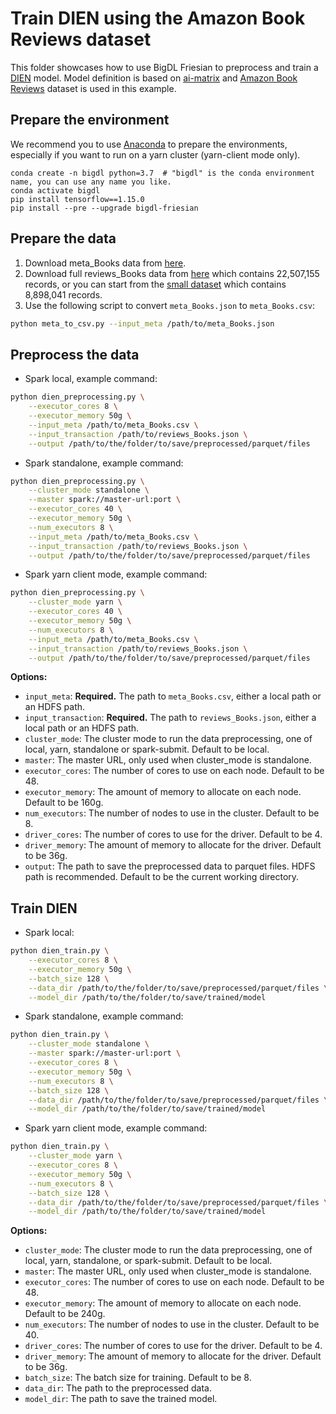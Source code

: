 # Train DIEN using the Amazon Book Reviews dataset
This folder showcases how to use BigDL Friesian to preprocess and train a [DIEN](https://arxiv.org/pdf/1809.03672.pdf) model. 
Model definition is based on [ai-matrix](https://github.com/alibaba/ai-matrix/tree/master/macro_benchmark/DIEN) and
[Amazon Book Reviews](http://snap.stanford.edu/data/amazon/productGraph/categoryFiles/reviews_Books.json.gz) dataset is used in this example.

## Prepare the environment
We recommend you to use [Anaconda](https://www.anaconda.com/distribution/#linux) to prepare the environments, especially if you want to run on a yarn cluster (yarn-client mode only).
```
conda create -n bigdl python=3.7  # "bigdl" is the conda environment name, you can use any name you like.
conda activate bigdl
pip install tensorflow==1.15.0
pip install --pre --upgrade bigdl-friesian
```

## Prepare the data
1. Download meta_Books data from [here](http://snap.stanford.edu/data/amazon/productGraph/categoryFiles/meta_Books.json.gz). 
2. Download full reviews_Books data from [here](http://snap.stanford.edu/data/amazon/productGraph/categoryFiles/reviews_Books.json.gz) which contains 22,507,155 records, or you can start from the [small dataset](http://snap.stanford.edu/data/amazon/productGraph/categoryFiles/reviews_Books_5.json.gz) which contains 8,898,041 records.
3. Use the following script to convert `meta_Books.json` to `meta_Books.csv`:
```bash
python meta_to_csv.py --input_meta /path/to/meta_Books.json
```

## Preprocess the data  
* Spark local, example command:
```bash
python dien_preprocessing.py \
    --executor_cores 8 \
    --executor_memory 50g \
    --input_meta /path/to/meta_Books.csv \
    --input_transaction /path/to/reviews_Books.json \
    --output /path/to/the/folder/to/save/preprocessed/parquet/files
```

* Spark standalone, example command:
```bash
python dien_preprocessing.py \
    --cluster_mode standalone \
    --master spark://master-url:port \
    --executor_cores 40 \
    --executor_memory 50g \
    --num_executors 8 \
    --input_meta /path/to/meta_Books.csv \
    --input_transaction /path/to/reviews_Books.json \
    --output /path/to/the/folder/to/save/preprocessed/parquet/files
```

* Spark yarn client mode, example command:
```bash
python dien_preprocessing.py \
    --cluster_mode yarn \
    --executor_cores 40 \
    --executor_memory 50g \
    --num_executors 8 \
    --input_meta /path/to/meta_Books.csv \
    --input_transaction /path/to/reviews_Books.json \
    --output /path/to/the/folder/to/save/preprocessed/parquet/files
```

__Options:__
* `input_meta`: __Required.__ The path to `meta_Books.csv`, either a local path or an HDFS path.
* `input_transaction`: __Required.__ The path to `reviews_Books.json`, either a local path or an HDFS path.
* `cluster_mode`: The cluster mode to run the data preprocessing, one of local, yarn, standalone or spark-submit. Default to be local.
* `master`: The master URL, only used when cluster_mode is standalone.
* `executor_cores`: The number of cores to use on each node. Default to be 48.
* `executor_memory`: The amount of memory to allocate on each node. Default to be 160g.
* `num_executors`: The number of nodes to use in the cluster. Default to be 8.
* `driver_cores`: The number of cores to use for the driver. Default to be 4.
* `driver_memory`: The amount of memory to allocate for the driver. Default to be 36g.
* `output`: The path to save the preprocessed data to parquet files. HDFS path is recommended. Default to be the current working directory.

## Train DIEN
* Spark local:
```bash
python dien_train.py \
    --executor_cores 8 \
    --executor_memory 50g \
    --batch_size 128 \
    --data_dir /path/to/the/folder/to/save/preprocessed/parquet/files \
    --model_dir /path/to/the/folder/to/save/trained/model 
```

* Spark standalone, example command:
```bash
python dien_train.py \
    --cluster_mode standalone \
    --master spark://master-url:port \
    --executor_cores 8 \
    --executor_memory 50g \
    --num_executors 8 \
    --batch_size 128 \
    --data_dir /path/to/the/folder/to/save/preprocessed/parquet/files \
    --model_dir /path/to/the/folder/to/save/trained/model 
```

* Spark yarn client mode, example command:
```bash
python dien_train.py \
    --cluster_mode yarn \
    --executor_cores 8 \
    --executor_memory 50g \
    --num_executors 8 \
    --batch_size 128 \
    --data_dir /path/to/the/folder/to/save/preprocessed/parquet/files \
    --model_dir /path/to/the/folder/to/save/trained/model 
```

__Options:__
* `cluster_mode`: The cluster mode to run the data preprocessing, one of local, yarn, standalone, or spark-submit. Default to be local.
* `master`: The master URL, only used when cluster_mode is standalone.
* `executor_cores`: The number of cores to use on each node. Default to be 48.
* `executor_memory`: The amount of memory to allocate on each node. Default to be 240g.
* `num_executors`: The number of nodes to use in the cluster. Default to be 40.
* `driver_cores`: The number of cores to use for the driver. Default to be 4.
* `driver_memory`: The amount of memory to allocate for the driver. Default to be 36g.
* `batch_size`: The batch size for training. Default to be 8.
* `data_dir`: The path to the preprocessed data.
* `model_dir`: The path to save the trained model.
